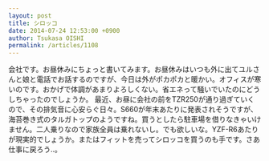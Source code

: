 ```yaml
---
layout: post
title: シロッコ
date: 2014-07-24 12:53:00 +0900
author: Tsukasa OISHI
permalink: /articles/1108
---
```


会社です。お昼休みにちょっと書いてみます。お昼休みはいつも外に出てユルさんと娘と電話でお話するのですが、今日は外がポカポカと暖かい。オフィスが寒いのです。おかげで体調があまりよろしくない。省エネって騒いでいたのにどうしちゃったのでしょうか。
最近、お昼に会社の前をTZR250が通り過ぎていくので、その排気音に心安らぐ日々。S660が年末あたりに発表されそうですが、海苔巻き式のタルガトップのようですね。買うとしたら駐車場を借りなきゃいけません。二人乗りなので家族全員は乗れないし。でも欲しいな。YZF-R6あたりが現実的でしょうか。またはフィットを売ってシロッコを買うのも手です。さあ仕事に戻ろう‥。

